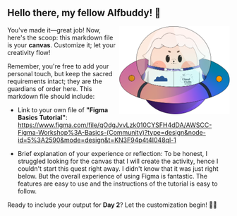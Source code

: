 ## Hello there, my fellow Alfbuddy! 💖

<img align="right" width="250px" src="../../assets/alf/alf-ufo.png">

You've made it—great job! Now, here's the scoop: this markdown file is your **canvas**. Customize it; let your creativity flow!

Remember, you're free to add your personal touch, but keep the sacred requirements intact; they are the guardians of order here. This markdown file should include:

- Link to your own file of **"Figma Basics Tutorial"**: https://www.figma.com/file/qOdgJvvLzk010CYSFH4dDA/AWSCC-Figma-Workshop%3A-Basics-(Community)?type=design&node-id=5%3A2590&mode=design&t=KN3F94p4t4I048ql-1

- Brief explanation of your experience or reflection: To be honest, I struggled looking for the canvas that I will create the activity, hence I couldn't start this quest right away. I didn't know that it was just right below. But the overall experience of using Figma is fantastic. The features are easy to use and the instructions of the tutorial is easy to follow.

Ready to include your output for **Day 2**? Let the customization begin! 🚀✨

<!-- You may now delete and modify the content of this file -->
